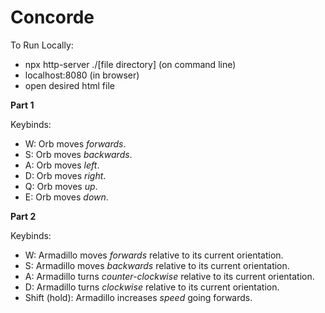 # Concorde

To Run Locally:
- npx http-server ./[file directory] (on command line)
- localhost:8080 (in browser)
- open desired html file

**Part 1**

Keybinds:
- W: Orb moves _forwards_.
- S: Orb moves _backwards_.
- A: Orb moves _left_.
- D: Orb moves _right_.
- Q: Orb moves _up_.
- E: Orb moves _down_.

**Part 2**

Keybinds:
- W: Armadillo moves _forwards_ relative to its current orientation.
- S: Armadillo moves _backwards_ relative to its current orientation.
- A: Armadillo turns _counter-clockwise_ relative to its current orientation.
- D: Armadillo turns _clockwise_ relative to its current orientation.
- Shift (hold): Armadillo increases _speed_ going forwards.

